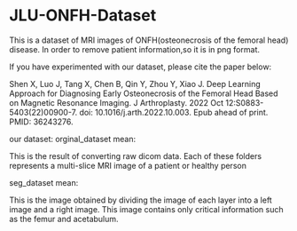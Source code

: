 # JLU-ONFH-Dataset

This is a dataset of MRI images of ONFH(osteonecrosis of the femoral head) disease. 
In order to remove patient information,so it is in png format. 

If you have experimented with our dataset, please cite the paper below:

Shen X, Luo J, Tang X, Chen B, Qin Y, Zhou Y, Xiao J. Deep Learning Approach for Diagnosing Early Osteonecrosis of the Femoral Head Based on Magnetic Resonance Imaging. J Arthroplasty. 2022 Oct 12:S0883-5403(22)00900-7. doi: 10.1016/j.arth.2022.10.003. Epub ahead of print. PMID: 36243276.


our dataset:
orginal_dataset mean:

This is the result of converting raw dicom data. Each of these folders represents a multi-slice MRI image of a patient or healthy person

seg_dataset mean:

This is the image obtained by dividing the image of each layer into a left image and a right image. This image contains only critical information such as the femur and acetabulum.
